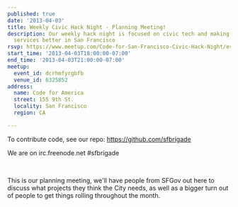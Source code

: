 ```yaml
---
published: true
date: '2013-04-03'
title: Weekly Civic Hack Night - Planning Meeting!
description: Our weekly hack night is focused on civic tech and making government
  services better in San Francisco
rsvp: https://www.meetup.com/Code-for-San-Francisco-Civic-Hack-Night/events/110712692/
start_time: '2013-04-03T18:00:00-07:00'
end_time: '2013-04-03T21:00:00-07:00'
meetup:
  event_id: dcrhmfyrgbfb
  venue_id: 6325852
address:
  name: Code for America
  street: 155 9th St.
  locality: San Francisco
  region: CA

---
```

<!-- imported via scripts/generate-events-from-meetup -->
<p>To contribute code, see our repo: <a href="https://github.com/sfbrigade" class="linkified">https://github.com/sfbrigade</a></p> <p>We are on irc.freenode.net #sfbrigade</p> <p> </p> <p>This is our planning meeting, we'll have people from SFGov out here to discuss what projects they think the City needs, as well as a bigger turn out of people to get things rolling throughout the month.</p> 
